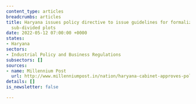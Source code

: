 ```yaml
---
content_type: articles
breadcrumbs: articles
title: Haryana issues policy directive to issue guidelines for formalization of illegally
  sub-divided plots
date: 2022-05-12 07:00:00 +0000
states:
- Haryana
sectors:
- Industrial Policy and Business Regulations
subsectors: []
sources:
- name: Millennium Post
  url: http://www.millenniumpost.in/nation/haryana-cabinet-approves-policy-to-regularise-illegally-divided-plots-476965
details: []
is_newsletter: false

---
```


